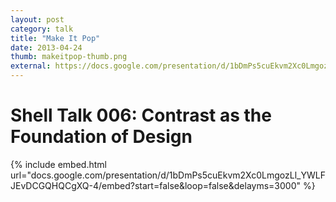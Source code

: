 ```yaml
---
layout: post
category: talk
title: "Make It Pop"
date: 2013-04-24
thumb: makeitpop-thumb.png
external: https://docs.google.com/presentation/d/1bDmPs5cuEkvm2Xc0LmgozLl_YWLFJEvDCGQHQCgXQ-4/embed?start=false&loop=false&delayms=3000&slide=id.p4
---
```


# Shell Talk 006: Contrast as the Foundation of Design

{% include embed.html url="docs.google.com/presentation/d/1bDmPs5cuEkvm2Xc0LmgozLl_YWLFJEvDCGQHQCgXQ-4/embed?start=false&loop=false&delayms=3000" %}

